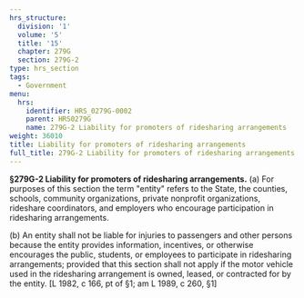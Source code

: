```yaml
---
hrs_structure:
  division: '1'
  volume: '5'
  title: '15'
  chapter: 279G
  section: 279G-2
type: hrs_section
tags:
  - Government
menu:
  hrs:
    identifier: HRS_0279G-0002
    parent: HRS0279G
    name: 279G-2 Liability for promoters of ridesharing arrangements
weight: 36010
title: Liability for promoters of ridesharing arrangements
full_title: 279G-2 Liability for promoters of ridesharing arrangements
---
```

**§279G-2 Liability for promoters of ridesharing arrangements.** (a) For purposes of this section the term "entity" refers to the State, the counties, schools, community organizations, private nonprofit organizations, rideshare coordinators, and employers who encourage participation in ridesharing arrangements.

(b) An entity shall not be liable for injuries to passengers and other persons because the entity provides information, incentives, or otherwise encourages the public, students, or employees to participate in ridesharing arrangements; provided that this section shall not apply if the motor vehicle used in the ridesharing arrangement is owned, leased, or contracted for by the entity. [L 1982, c 166, pt of §1; am L 1989, c 260, §1]